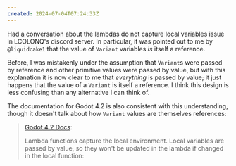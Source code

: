 ```yaml
---
created: 2024-07-04T07:24:33Z
---
```


Had a conversation about the lambdas do not capture local variables issue in LCOLONQ's discord server. In particular, it was pointed out to me by `@liquidcake1` that the value of `Variant` variables _is_ itself a reference.

Before, I was mistakenly under the assumption that `Variant`s were passed by reference and other primitive values were passed by value, but with this explanation it is now clear to me that _everything_ is passed by value; it just happens that the value of a `Variant` is itself a reference. I think this design is less confusing than any alternative I can think of.

The documentation for Godot 4.2 is also consistent with this understanding, though it doesn't talk about how `Variant` values are themselves references:

> [Godot 4.2 Docs](https://docs.godotengine.org/en/4.2/tutorials/scripting/gdscript/gdscript_basics.html):
>
> Lambda functions capture the local environment. Local variables are passed by value, so they won't be updated in the lambda if changed in the local function:
